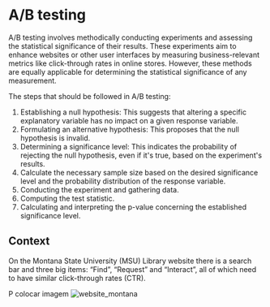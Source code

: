 # A/B testing 

A/B testing involves methodically conducting experiments and assessing the statistical significance of their results. These experiments aim to enhance websites or other user interfaces by measuring business-relevant metrics like click-through rates in online stores. However, these methods are equally applicable for determining the statistical significance of any measurement.

The steps that should be followed in A/B testing:

1. Establishing a null hypothesis: This suggests that altering a specific explanatory variable has no impact on a given response variable.
2. Formulating an alternative hypothesis: This proposes that the null hypothesis is invalid.
3. Determining a significance level: This indicates the probability of rejecting the null hypothesis, even if it's true, based on the experiment's results.
4. Calculate the necessary sample size based on the desired significance level and the probability distribution of the response variable.
5. Conducting the experiment and gathering data.
6. Computing the test statistic.
7. Calculating and interpreting the p-value concerning the established significance level.


## Context
On the Montana State University (MSU) Library website there is a search bar and three big items: “Find”, “Request” and “Interact”, all of which need to have similar click-through rates (CTR).

P colocar imagem 
 ![website_montana](https://github.com/HeleneRebelo/A-B-Test/tree/main/images/website_montana.png)
